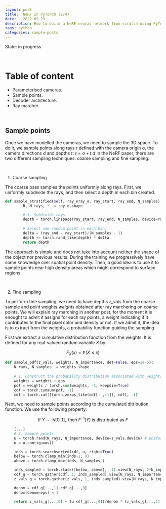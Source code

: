 ```yaml
---
layout: post
title:  NeRF in PyTorch (2/4)
date:   2022-09-29
description: How to build a NeRF neural network from scratch using PyTorch.
tags: python
categories: sample-posts
---
```


State: in progress

<p> <br> </p>

# Table of content

* Parameterised cameras.
* Sample points.
* Decoder architecture.
* Ray marcher.

<p> <br> </p>

## Sample points

Once we have modelled the cameras, we need to sample the 3D space. 
To do it, we sample points along rays *r* defined with the camera origin *o*, 
the camera directions *d* and depths *t*: $r=o+t.d$ 
In the NeRF paper, there are two different sampling techniques: coarse sampling and fine sampling.

<p> <br> </p>

1. Coarse sampling

The coarse pass samples the points uniformly along rays. 
First, we uniformly subdivide the rays, and then select a depth in each bin created.

```python 
def sample_stratified(self, ray_oray_o, ray_start, ray_end, N_samples):
        B, N_rays, *_ = ray_o.shape

        # 1. Subdivide rays
        depth = torch.linspace(ray_start, ray_end, N_samples, device=ray_o.device).reshape(1, 1, N_samples, 1).repeat(B, N_rays, 1, 1)
        
        # Select one random point in each bin.
        delta = (ray_end - ray_start)/(N_samples - 1)
        depth += torch.rand_like(depth) * delta
        return depth
```

The approach is simple and does not take into account neither the shape of the 
object nor previous results. During the training we progressively have some knowledge over 
spatial point density. Then, a good idea is to use it to sample points near high 
density areas which might correspond to surface regions.

<p> <br> </p>

2. Fine sampling

To perform fine sampling, we need to have depths *z_vals* from the coarse sample 
and point weights *weights* obtained after ray marchering on coarse points. 
We will explain ray marching in another post, for the moment it is enought to admit 
it assigns for each ray points, a weight indicating if it contributes to the final
pixel color and density or not. If we admit it, the idea is to extract from the 
weights, a probability function guiding the sampling.


First we extract a cumulative distribution function from the weights. It is defined 
for any real-valued random variable *X* by:

$$F_X(x)= \mathbb{P}(X\leq x)$$

```python 
def sample_pdf(z_vals, weights, N_importance, det=False, eps=1e-5):
    N_rays, N_samples_ = weights.shape
    
    # 1. Construct the probability distribution associated with weights.
    weights = weights + eps
    pdf = weights / torch.sum(weights, -1, keepdim=True)
    cdf = torch.cumsum(pdf, -1)
    cdf = torch.cat([torch.zeros_like(cdf[: ,:1]), cdf], -1)
```

Next, we need to sample points according to the cumulated ditribution function. 
We use the following property:

$$ \text{If } Y \sim \mathcal{U}[0,1], \text{ then } F^{-1}(Y) \text{ is distributed as } F $$

```python
    [...]
    # 2. Sample points
    u = torch.rand(N_rays, N_importance, device=z_vals.device) # uniform sample between 0 and 1.
    u = u.contiguous()

    inds = torch.searchsorted(cdf, u, right=True)
    below = torch.clamp_min(inds-1, 0)
    above = torch.clamp_max(inds, N_samples_)

    inds_sampled = torch.stack([below, above], -1).view(N_rays, 2*N_importance)
    cdf_g = torch.gather(cdf, 1, inds_sampled).view(N_rays, N_importance, 2)
    z_vals_g = torch.gather(z_vals, 1, inds_sampled).view(N_rays, N_importance, 2)

    denom = cdf_g[...,1]-cdf_g[...,0]
    denom[denom<eps] = 1 
    
    return z_vals_g[...,0] + (u-cdf_g[...,0])/denom * (z_vals_g[...,1]-z_vals_g[...,0])
```

